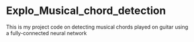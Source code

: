 # Explo_Musical_chord_detection
This is my project code on detecting musical chords played on guitar using a fully-connected neural network
